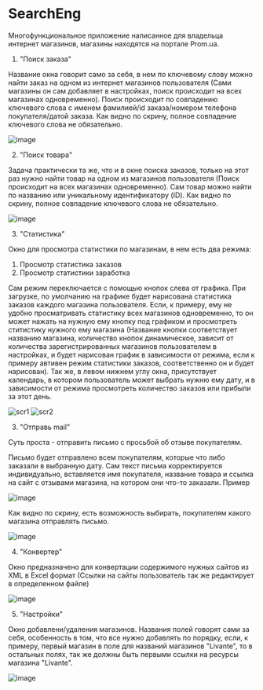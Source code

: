 # SearchEng

Многофункциональное приложение написанное для владельца интернет магазинов, магазины находятся на портале Prom.ua.

1. "Поиск заказа"

Название окна говорит само за себя, в нем по ключевому слову можно найти заказ на одном из интернет магазинов пользователя (Сами магазины он сам добавляет в настройках, поиск  происходит на всех магазинах одновременно).
Поиск происходит по совпадению  ключевого слова с  именем фамилией/id заказа/номером телефона покупателя/датой заказа. Как видно по скрину, полное совпадение ключевого слова не обязательно. 

![image](https://user-images.githubusercontent.com/71173909/127339185-9324c7c6-dcfd-4f67-81ec-dd0c6fa192d6.png)

2. "Поиск товара"

Задача практически та же, что и в окне поиска заказов, только на этот раз нужно найти товар на одном из магазинов пользователя (Поиск  происходит на всех магазинах одновременно).
Сам товар можно найти по названию или уникальному идентификатору (ID). Как видно по скрину, полное совпадение ключевого слова не обязательно.

![image](https://user-images.githubusercontent.com/71173909/127341208-00b58a7f-08c1-4a68-b5c9-fdbec663446a.png)

3. "Статистика"

Окно для просмотра статистики по магазинам, в нем есть два режима:

1. Просмотр статистика заказов
2. Просмотр статистики заработка

Сам режим переключается с помощью кнопок слева от графика.
При загрузке, по умолчанию на графике будет нарисована статистика заказов каждого магазина пользователя.
Если, к примеру, ему не удобно просматривать статистику всех магазинов одновременно, то он может нажать на нужную ему кнопку под графиком и просмотреть ститистику нужного ему магазина
(Название кнопки соответствует названию магазина, количество кнопок динамическое, зависит
от количества зарегистрированных магазинов пользователем в настройках, и будет нарисован график в зависимости от режима, если к примеру автивен режим статистики заказов, соответственно он и будет нарисован).
 Так же, в левом нижнем углу окна, присутствует календарь, в котором пользователь может выбрать нужню ему дату, и в зависимости от режима просмотреть количество заказов или прибыли за этот день.
 
 ![scr1](https://user-images.githubusercontent.com/71173909/127346823-22b54ac4-c5d7-498d-b08a-9ddf3e36be00.png)
 ![scr2](https://user-images.githubusercontent.com/71173909/127346917-5bc155b9-faa8-49c6-8538-a67240363cc6.png)
 
 3. "Отправь mail"
 
 Суть проста - отправить письмо с просьбой об отзыве покупателям.
 
  
  Письмо будет отправлено всем покупателям, которые что либо заказали в выбранную дату.
  Сам текст письма корректируется индивидуально, вставляется имя покупателя, название товара и ссылка на сайт с отзывами магазина, на котором они что-то заказали.
  Пример
  
  ![image](https://user-images.githubusercontent.com/71173909/127349795-4833fea2-3d44-4e56-bb01-16f2cc10c813.png)
  
  Как видно по скрину, есть возможность выбирать, покупателям какого магазина отправлять письмо.
  
 ![image](https://user-images.githubusercontent.com/71173909/127350067-d9f7f1d2-f70a-4ef1-8ea2-1a05a95d8642.png)
 
4. "Конвертер"

Окно предназначено для конвертации содержимого нужных сайтов из XML в Excel формат (Ссылки на сайты пользователь так же редактирует в определенном файле) 

![image](https://user-images.githubusercontent.com/71173909/127350964-26411396-a15a-4010-8d5f-6703dc45260c.png)

5. "Настройки"

Окно добавлени/удаления магазинов.
Названия полей говорят сами за себя, особенность в том, что все нужно добавлять по порядку, если, к примеру, первый магазин в поле для названий магазинов "Livante",
то в остальных полях, так же должны быть первыми ссылки на ресурсы магазина "Livante".

![image](https://user-images.githubusercontent.com/71173909/127352211-e160df25-a224-4fee-a578-d2d49f8a0571.png)

